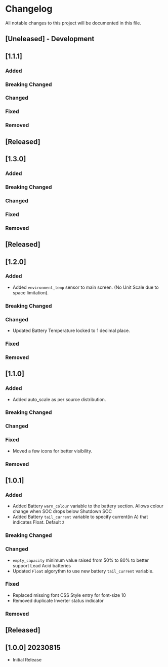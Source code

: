 
# Changelog
All notable changes to this project will be documented in this file.

## [Uneleased] - Development

## [1.1.1]
### Added

### Breaking Changed
 
### Changed

### Fixed

### Removed


## [Released]

## [1.3.0]
### Added
 
### Breaking Changed
 
### Changed

### Fixed
 
### Removed


## [Released]

## [1.2.0]
### Added
 - Added `environment_temp` sensor to main screen. (No Unit Scale due to space limitation).

### Breaking Changed
 
### Changed
 - Updated Battery Temperature locked to 1 decimal place.

### Fixed


### Removed

## [1.1.0]
### Added
 - Added auto_scale as per source distribution.

### Breaking Changed
 
### Changed

### Fixed
 - Moved a few icons for better visibility.

### Removed

## [1.0.1]
### Added
- Added Battery `warn_colour` variable to the battery section. Allows colour change when SOC drops below Shutdown SOC
- Added Battery `tail_current` variable to specify current(in A) that indicates Float. Default `2`

### Breaking Changed

### Changed
- `empty_capacity` minimum value raised from 50% to 80% to better support Lead Acid batteries
- Updated `Float` algorythm to use new battery `tail_current` variable.

### Fixed
- Replaced missing font CSS Style entry for font-size 10
- Removed duplicate Inverter status indicator

### Removed


## [Released]

## [1.0.0] 20230815
- Initial Release
